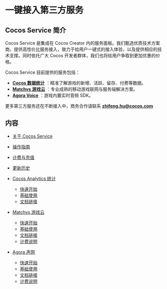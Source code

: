 # 一键接入第三方服务
## Cocos Service 简介
Cocos Service 是集成在 Cocos Creator 内的服务面板。我们甄选优质技术方案商，提供高性价比服务接入，致力于给用户一键式的接入体验，以及提供相应的技术支撑。同时依托广大 Cocos 开发者群体，我们也将给用户争取到更加优惠的价格。

Cocos Service 目前提供的服务包括：

- [**Cocos 数据统计**](https://n-analytics.cocos.com/docs/) ：精准了解游戏的新增、活跃、留存、付费等数据。
- [**Matchvs 游戏云**](https://www.matchvs.com/) ：专业成熟的移动游戏联网与服务端解决方案。
- [**Agora Voice**](https://www.agora.io/cn/) ：游戏内置实时音频 SDK。

更多第三方服务还在不断接入中，商务合作请联系 **zhifeng.hu@cocos.com**

## 内容
- [关于 Cocos Service](about-cocos-service.md)
- [操作指南](user-guide.md)
- [计费与充值](billing-and-charge.md)
- [更新历史](update-history.md)
- [Cocos Analytics 统计](cocos-analytics/index.md)
    - [快速开始](cocos-analytics/quick-start.md)
    - [基础使用](cocos-analytics/basic-user-guide.md)
    - [文档链接](cocos-analytics/docs-link.md)
    
- [Matchvs 游戏云](matchvs/index.md)
    - [快速开始](matchvs/quick-start.md)
    - [基础使用](matchvs/basic-user-guide.md)
    - [文档链接](matchvs/docs-link.md)
    - [计费说明](matchvs/billing-info.md)

- [Agora 声网](agora/index.md)
    - [快速开始](agora/quick-start.md)
    - [基础使用](agora/basic-user-guide.md)
    - [文档链接](agora/docs-link.md)
    - [计费说明](agora/billing-info.md)


